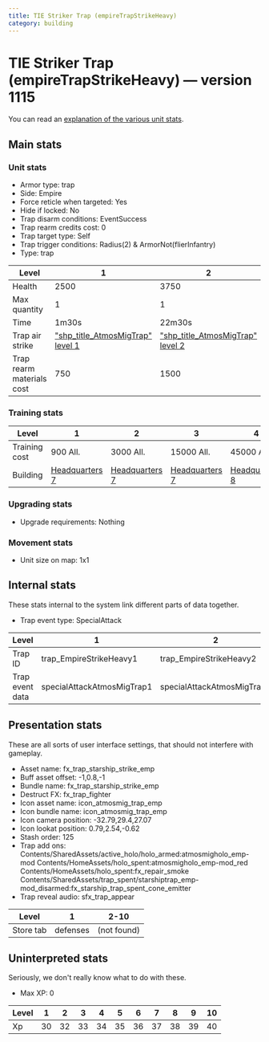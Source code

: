 ```yaml
---
title: TIE Striker Trap (empireTrapStrikeHeavy)
category: building
---
```


# TIE Striker Trap (empireTrapStrikeHeavy) — version 1115

You can read an [explanation  of the various unit stats](unitexplained.md).

## Main stats

### Unit stats

  * Armor type: trap
  * Side: Empire
  * Force reticle when targeted: Yes
  * Hide if locked: No
  * Trap disarm conditions: EventSuccess
  * Trap rearm credits cost: 0
  * Trap target type: Self
  * Trap trigger conditions: Radius(2) & ArmorNot(flierInfantry)
  * Type: trap

|Level                    |1                                                    |2                                                    |3                                                    |4                                                    |5                                                    |6                                                    |7                                                    |8                                                    |9                                                    |10                                                    |
|-------------------------|-----------------------------------------------------|-----------------------------------------------------|-----------------------------------------------------|-----------------------------------------------------|-----------------------------------------------------|-----------------------------------------------------|-----------------------------------------------------|-----------------------------------------------------|-----------------------------------------------------|------------------------------------------------------|
|Health                   |2500                                                 |3750                                                 |4500                                                 |6000                                                 |7250                                                 |8500                                                 |9750                                                 |11000                                                |12250                                                |13500                                                 |
|Max quantity             |1                                                    |1                                                    |1                                                    |2                                                    |2                                                    |2                                                    |2                                                    |2                                                    |2                                                    |2                                                     |
|Time                     |1m30s                                                |22m30s                                               |3h                                                   |18h                                                  |1d12h                                                |2d6h                                                 |3d                                                   |4d12h                                                |1w2d                                                 |2w1d                                                  |
|Trap air strike          |["shp_title_AtmosMigTrap" level 1](AtmosMigTrap.html)|["shp_title_AtmosMigTrap" level 2](AtmosMigTrap.html)|["shp_title_AtmosMigTrap" level 3](AtmosMigTrap.html)|["shp_title_AtmosMigTrap" level 4](AtmosMigTrap.html)|["shp_title_AtmosMigTrap" level 5](AtmosMigTrap.html)|["shp_title_AtmosMigTrap" level 6](AtmosMigTrap.html)|["shp_title_AtmosMigTrap" level 7](AtmosMigTrap.html)|["shp_title_AtmosMigTrap" level 8](AtmosMigTrap.html)|["shp_title_AtmosMigTrap" level 9](AtmosMigTrap.html)|["shp_title_AtmosMigTrap" level 10](AtmosMigTrap.html)|
|Trap rearm materials cost|750                                                  |1500                                                 |2250                                                 |2700                                                 |3000                                                 |4500                                                 |7500                                                 |9000                                                 |12000                                                |22500                                                 |


### Training stats

|Level        |1                              |2                              |3                              |4                              |5                              |6                              |7                              |8                              |9                               |10                              |
|-------------|-------------------------------|-------------------------------|-------------------------------|-------------------------------|-------------------------------|-------------------------------|-------------------------------|-------------------------------|--------------------------------|--------------------------------|
|Training cost|900 All.                       |3000 All.                      |15000 All.                     |45000 All.                     |90000 All.                     |240000 All.                    |525000 All.                    |750000 All.                    |1200000 All.                    |2250000 All.                    |
|Building     |[Headquarters 7](empireHQ.html)|[Headquarters 7](empireHQ.html)|[Headquarters 7](empireHQ.html)|[Headquarters 8](empireHQ.html)|[Headquarters 8](empireHQ.html)|[Headquarters 8](empireHQ.html)|[Headquarters 9](empireHQ.html)|[Headquarters 9](empireHQ.html)|[Headquarters 10](empireHQ.html)|[Headquarters 10](empireHQ.html)|


### Upgrading stats

  * Upgrade requirements: Nothing

### Movement stats

  * Unit size on map: 1x1

## Internal stats

These stats internal to the system link different parts of data together.

  * Trap event type: SpecialAttack

|Level          |1                         |2                         |3                         |4                         |5                         |6                         |7                         |8                         |9                         |10                         |
|---------------|--------------------------|--------------------------|--------------------------|--------------------------|--------------------------|--------------------------|--------------------------|--------------------------|--------------------------|---------------------------|
|Trap ID        |trap_EmpireStrikeHeavy1   |trap_EmpireStrikeHeavy2   |trap_EmpireStrikeHeavy3   |trap_EmpireStrikeHeavy4   |trap_EmpireStrikeHeavy5   |trap_EmpireStrikeHeavy6   |trap_EmpireStrikeHeavy7   |trap_EmpireStrikeHeavy8   |trap_EmpireStrikeHeavy9   |trap_EmpireStrikeHeavy10   |
|Trap event data|specialAttackAtmosMigTrap1|specialAttackAtmosMigTrap2|specialAttackAtmosMigTrap3|specialAttackAtmosMigTrap4|specialAttackAtmosMigTrap5|specialAttackAtmosMigTrap6|specialAttackAtmosMigTrap7|specialAttackAtmosMigTrap8|specialAttackAtmosMigTrap9|specialAttackAtmosMigTrap10|


## Presentation stats

These are all sorts of user interface settings, that should not interfere with gameplay.

  * Asset name: fx_trap_starship_strike_emp
  * Buff asset offset: -1,0.8,-1
  * Bundle name: fx_trap_starship_strike_emp
  * Destruct FX: fx_trap_fighter
  * Icon asset name: icon_atmosmig_trap_emp
  * Icon bundle name: icon_atmosmig_trap_emp
  * Icon camera position: -32.79,29.4,27.07
  * Icon lookat position: 0.79,2.54,-0.62
  * Stash order: 125
  * Trap add ons: Contents/SharedAssets/active_holo/holo_armed:atmosmigholo_emp-mod Contents/HomeAssets/holo_spent:atmosmigholo_emp-mod_red Contents/HomeAssets/holo_spent:fx_repair_smoke Contents/SharedAssets/trap_spent/starshiptrap_emp-mod_disarmed:fx_starship_trap_spent_cone_emitter
  * Trap reveal audio: sfx_trap_appear

|Level    |1       |2-10       |
|---------|--------|-----------|
|Store tab|defenses|(not found)|


## Uninterpreted stats

Seriously, we don't really know what to do with these.

  * Max XP: 0

|Level|1 |2 |3 |4 |5 |6 |7 |8 |9 |10|
|-----|--|--|--|--|--|--|--|--|--|--|
|Xp   |30|32|33|34|35|36|37|38|39|40|


